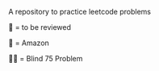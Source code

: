 A repository to practice leetcode problems

🌟 = to be reviewed

🌴 = Amazon

👩‍🦯 = Blind 75 Problem

